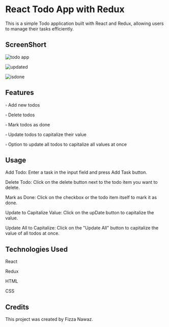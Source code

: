 # React Todo App with Redux

This is a simple Todo application built with React and Redux, allowing users to manage their tasks efficiently.

## ScreenShort

![todo app](https://github.com/FizzaNawaz-167/Todo_App_React_redux/assets/163080358/cdb880ec-b457-4ad2-9e60-a98ce438d85a)


![updated](https://github.com/FizzaNawaz-167/Todo_App_React_redux/assets/163080358/fbe1dd86-7a76-4380-9235-750e8fb37b32)


![isdone](https://github.com/FizzaNawaz-167/Todo_App_React_redux/assets/163080358/09999c91-ef6f-48bf-8c7f-588f45984535)



## Features
  ▫ Add new todos

  ▫ Delete todos

  ▫ Mark todos as done

  ▫ Update todos to capitalize their value

  ▫ Option to update all todos to capitalize all values at once


## Usage

  Add Todo: Enter a task in the input field and press Add Task button.
  
  Delete Todo: Click on the delete button next to the todo item you want to delete.
  
  Mark as Done: Click on the checkbox or the todo item itself to mark it as done.
  
  Update to Capitalize Value: Click on the upDate button to capitalize the value.
  
  Update All to Capitalize: Click on the "Update All" button to capitalize the value of all todos at once.

## Technologies Used

  React

  Redux

  HTML

  CSS


## Credits

This project was created by Fizza Nawaz.
